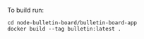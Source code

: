 To build run:
```
cd node-bulletin-board/bulletin-board-app
docker build --tag bulletin:latest .
```